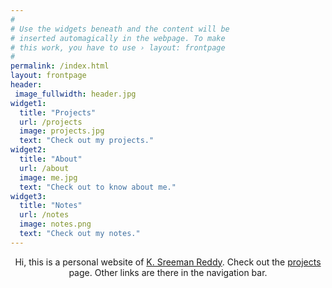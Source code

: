 ```yaml
---
#
# Use the widgets beneath and the content will be
# inserted automagically in the webpage. To make
# this work, you have to use › layout: frontpage
#
permalink: /index.html
layout: frontpage
header:
 image_fullwidth: header.jpg
widget1:
  title: "Projects"
  url: /projects
  image: projects.jpg
  text: "Check out my projects."
widget2:
  title: "About"
  url: /about
  image: me.jpg
  text: "Check out to know about me."
widget3:
  title: "Notes"
  url: /notes
  image: notes.png
  text: "Check out my notes."
---
```

<div style="text-align: center">
	<p align="center">
		Hi, this is a personal website of <a href="{{site.baseurl}}/about" >K. Sreeman Reddy</a>. Check out the <a href="{{site.baseurl}}/projects">projects</a> page. Other links are there in the navigation bar.
	</p>
</div>

<div style="text-align:center;">

</div>